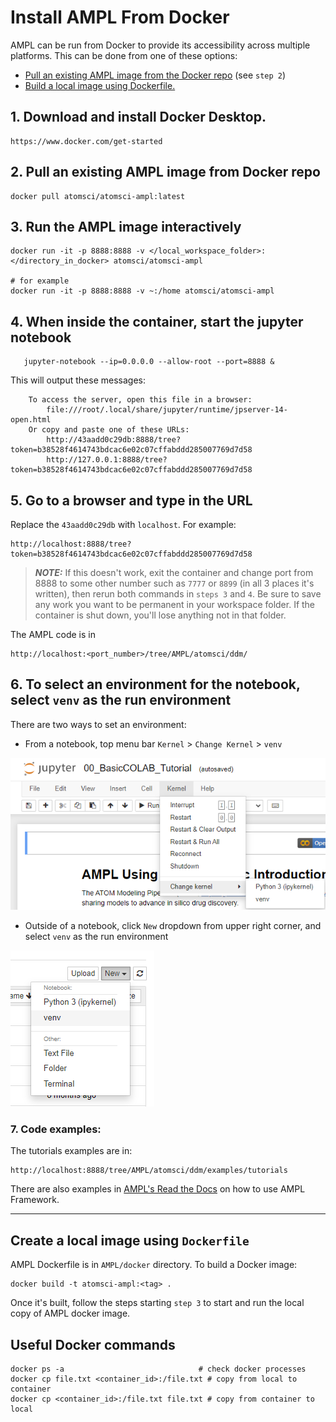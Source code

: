 # Install AMPL From Docker

AMPL can be run from Docker to provide its accessibility across multiple platforms. This can be done from one of these options:

* [Pull an existing AMPL image from the Docker repo](#2.-pull-an-existing-ampl-image-from-docker-repo) (see `step 2`)
* [Build a local image using Dockerfile.](#create-a-local-image-using-dockerfile)

## 1. Download and install Docker Desktop.

```
https://www.docker.com/get-started
```

## 2. Pull an existing AMPL image from Docker repo

```
docker pull atomsci/atomsci-ampl:latest
```

## 3. Run the AMPL image interactively

```
docker run -it -p 8888:8888 -v </local_workspace_folder>:</directory_in_docker> atomsci/atomsci-ampl

# for example
docker run -it -p 8888:8888 -v ~:/home atomsci/atomsci-ampl
```

## 4. When inside the container, start the jupyter notebook

```
   jupyter-notebook --ip=0.0.0.0 --allow-root --port=8888 &
```

This will output these messages:

```
    To access the server, open this file in a browser:
        file:///root/.local/share/jupyter/runtime/jpserver-14-open.html
    Or copy and paste one of these URLs:
        http://43aadd0c29db:8888/tree?token=b38528f4614743bdcac6e02c07cffabddd285007769d7d58
        http://127.0.0.1:8888/tree?token=b38528f4614743bdcac6e02c07cffabddd285007769d7d58
```

## 5. Go to a browser and type in the URL

Replace the `43aadd0c29db` with `localhost`. For example:

```
http://localhost:8888/tree?token=b38528f4614743bdcac6e02c07cffabddd285007769d7d58
```

> **_NOTE:_** If this doesn't work, exit the container and change port from 8888 to some other number such as `7777` or `8899` (in all 3 places it's written), then rerun both commands in `steps 3` and `4`.  Be sure to save any work you want to be permanent in your workspace folder. If the container is shut down, you'll lose anything not in that folder.  

The AMPL code is in 

```
http://localhost:<port_number>/tree/AMPL/atomsci/ddm/
```

## 6. To select an environment for the notebook, select `venv` as the run environment

There are two ways to set an environment:

* From a notebook, top menu bar `Kernel` > `Change Kernel` > `venv`

![Select an environment from a notebook](../../docs/source/_static/img/docker_notebook_env2.png)

* Outside of a notebook, click `New` dropdown from upper right corner, and select `venv` as the run environment

![Select an environment outside of a notebook](../../docs/source/_static/img/docker_notebook_env1.png)

### 7. Code examples:

The tutorials examples are in:

```
http://localhost:8888/tree/AMPL/atomsci/ddm/examples/tutorials
```

There are also examples in [AMPL's Read the Docs](https://ampl.readthedocs.io/en/latest/) on how to use AMPL Framework.

---

## Create a local image using `Dockerfile`

AMPL Dockerfile is in `AMPL/docker` directory. To build a Docker image:

```
docker build -t atomsci-ampl:<tag> .
```

Once it's built, follow the steps starting `step 3` to start and run the local copy of AMPL docker image.

## Useful Docker commands

```
docker ps -a                              # check docker processes
docker cp file.txt <container_id>:/file.txt # copy from local to container
docker cp <container_id>:/file.txt file.txt # copy from container to local
```

